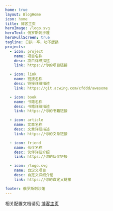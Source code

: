 ```yaml
---
home: true
layout: BlogHome
icon: home
title: 博客主页
heroImage: /logo.svg
heroText: 俄罗斯刺沙蓬
heroFullScreen: true
tagline: 日拱一卒，功不唐捐
projects:
  - icon: project
    name: 项目名称
    desc: 项目详细描述
    link: https://你的项目链接

  - icon: link
    name: 链接名称
    desc: 链接详细描述
    link: https://git.acwing.com/cfddd/awesome

  - icon: book
    name: 书籍名称
    desc: 书籍详细描述
    link: https://你的书籍链接

  - icon: article
    name: 文章名称
    desc: 文章详细描述
    link: https://你的文章链接

  - icon: friend
    name: 伙伴名称
    desc: 伙伴详细介绍
    link: https://你的伙伴链接

  - icon: /logo.svg
    name: 自定义项目
    desc: 自定义详细介绍
    link: https://你的自定义链接

footer: 俄罗斯刺沙蓬
---
```

相关配置文档请见 [博客主页](https://theme-hope.vuejs.press/zh/guide/blog/home/)
